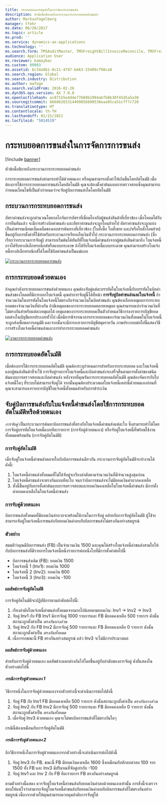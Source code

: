 ```yaml
---
title: กระทบยอดการขนส่งในการจัดการการขนส่ง
description: หัวข้อนี้อธิบายถึงกระบวนการกระทบยอดค่าขนส่ง
author: MarkusFogelberg
manager: tfehr
ms.date: 06/20/2017
ms.topic: article
ms.prod: ''
ms.service: dynamics-ax-applications
ms.technology: ''
ms.search.form: TMSAuditMaster, TMSFreightBillInvoiceReconcile, TMSFreightBillSummary, TMSFreightBillType, TMSFreightMatchReason, TMSFBDetailReconcile, TMSInvoiceTable,TMSInvoiceLineReconcile,TMSReconcileInvoice, TMSFreightBillDetail, TMSFreightBillTypeAssignment, TMSRejectInvoiceLine, TMSMiscellaneousCharge
audience: Application User
ms.reviewer: kamaybac
ms.custom: 89983
ms.assetid: bc34a9b1-0c11-4797-b463-25409cf98ca8
ms.search.region: Global
ms.search.industry: Distribution
ms.author: mafoge
ms.search.validFrom: 2016-02-28
ms.dyn365.ops.version: AX 7.0.0
ms.openlocfilehash: ac07155e4dde77689b1994abfb8b30f45d5a5a30
ms.sourcegitcommit: b6686265314499056690538eaa95ca51cff7c720
ms.translationtype: HT
ms.contentlocale: th-TH
ms.lasthandoff: 01/15/2021
ms.locfileid: "5014519"
---
```

# <a name="reconcile-freight-in-transportation-management"></a>กระทบยอดการขนส่งในการจัดการการขนส่ง

[!include [banner](../includes/banner.md)]

หัวข้อนี้อธิบายถึงกระบวนการกระทบยอดค่าขนส่ง

การกระทบยอดการขนส่งสามารถทำได้ด้วยตนเอง หรือคุณสามารถตั้งค่าให้เกิดขึ้นโดยอัตโนมัติ เมื่อต้องการใช้การกระทบยอดการขนส่งโดยอัตโนมัติ คุณจะต้องตั้งค่าต้นแบบการตรวจสอบซึ่งคุณสามารถกำหนดเงื่อนไขที่เป็นตัวกำหนดว่าจะจับคู่บิลการขนส่งใดโดยอัตโนมัติ

## <a name="the-freight-reconciliation-process"></a>กระบวนการกระทบยอดการขนส่ง

อัตราค่าขนส่งจะถูกคำนวณโดยกลไกจัดการอัตราที่เชื่อมโยงกับผู้ขนส่งสินค้าที่เกี่ยวข้อง เมื่อโหลดได้รับการยืนยันแล้ว จะมีการสร้างบิลค่าขนส่ง และอัตราค่าขนส่งจะถูกโอนย้ายไป อัตราค่าขนส่งจะถูกแบ่งเป็นค่าธรรมเนียมเบ็ดเตล็ดของเอกสารต้นทางที่เกี่ยวข้อง (ใบสั่งซื้อ ใบสั่งขาย และ/หรือใบสั่งโอนย้าย) ขึ้นอยู่กับการตั้งค่าที่ใช้สำหรับกระบวนการเรียกเก็บเงินทั่วไป กระบวนการกระทบยอดการขนส่ง (ซึ่งเรียกว่ากระบวนการจับคู่) สามารถเริ่มต้นได้ทันทีที่ใบแจ้งหนี้ค่าขนส่งจากผู้ขนส่งสินค้ามาถึง ใบแจ้งหนี้อาจได้รับทางอิเล็กทรอนิกส์หรือแบบกระดาษ ถ้าได้รับใบแจ้งหนี้แบบกระดาษ คุณสามารถสร้างใบแจ้งหนี้ทางอิเล็กทรอนิกส์ได้โดยใช้บิลค่าขนส่งเป็นแม่แบบ

[![กระบวนการกระทบยอดการขนส่ง](./media/freight-reconcilation-process.jpg)](./media/freight-reconcilation-process.jpg)

## <a name="manual-reconciliation"></a>การกระทบยอดด้วยตนเอง

ถ้าคุณกำลังกระทบยอดการขนส่งด้วยตนเอง คุณต้องจับคู่แต่ละบรรทัดในใบแจ้งหนี้กับบรรทัดในบิลค่าขนส่งของโหลดที่มีการออกใบแจ้งหนี้ คุณทำการจับคู่นี้ได้ที่หน้า **การจับคู่บิลค่าขนส่งและใบแจ้งหนี้** ถ้าจำนวนเงินในบรรทัดในใบแจ้งหนี้ไม่ตรงกับจำนวนเงินในบิลค่าขนส่ง คุณต้องเลือกเหตุผลการกระทบยอดของจำนวนเงินที่ต่างกัน ถ้ามีเหตุผลของการกระทบยอดหลายเหตุผล คุณสามารถแบ่งจำนวนเงินที่ไม่ตรงกันสำหรับแต่ละเหตุผลได้ เหตุผลของการกระทบยอดเป็นตัวกำหนดวิธีการลงรายการบัญชียอดผลต่างในบัญชีแยกประเภททั่วไป เมื่อมีการพิจารณาการกระทบยอดของจำนวนเงินทั้งหมดในใบแจ้งหนี้ จะถูกส่งเพื่อขอการอนุมัติ และจากนั้นจะมีการลงรายการบัญชีสมุดรายวัน ภาพประกอบต่อไปนี้แสดงวิธีการสร้างใบแจ้งหนี้ค่าขนส่งและการทำการกระทบยอดค่าขนส่ง

[![งานการกระทบยอดค่าขนส่ง](./media/processflowforfreightreconciliation.jpg)](./media/processflowforfreightreconciliation.jpg)

## <a name="automatic-reconciliation"></a>การกระทบยอดอัตโนมัติ

เมื่อต้องการใช้การกระทบยอดอัตโนมัติ คุณต้องระบุกำหนดการสำหรับการกระทบยอด และใบแจ้งหนี้และผู้ขนส่งสินค้าที่จะใช้ การจับคู่รายการใบแจ้งหนี้และบิลค่าขนส่งจะเสร็จสิ้นตามการตั้งค่าของชนิดต้นแบบการตรวจสอบและบิลค่าขนส่ง หลังจากที่คุณรันการกระทบยอดอัตโนมัติ คุณต้องจัดการกับใบแจ้งหนี้ใดๆ ที่ระบบไม่สามารถจับคู่ได้ จากนั้นคุณต้องประมวลผลใบแจ้งหนี้เหล่านี้ด้วยตนเองก่อนที่คุณจะสามารถลงรายการบัญชีใบแจ้งหนี้ทั้งหมดสำหรับการชำระเงิน

## <a name="match-freight-bills-with-freight-invoices-using-automatic-or-manual-reconciliation"></a>จับคู่บิลการขนส่งกับใบแจ้งหนี้ค่าขนส่งโดยใช้การกระทบยอดอัตโนมัติหรือด้วยตนเอง

*การจับคู่* เป็นกระบวนการค้นหาบิลการขนส่งที่ตรงกับใบแจ้งหนี้ค่าขนส่งแต่ละใบ ซึ่งสามารถทำได้โดยการจับคู่บรรทัดใบแจ้งหนี้แบบทีละรายการ (การจับคู่ด้วยตนเอง) หรือจับคู่ใบแจ้งหนี้ที่พร้อมใช้งานทั้งหมดพร้อมกัน (การจับคู่อัตโนมัติ)

### <a name="auto-matching"></a>การจับคู่อัตโนมัติ

เมื่อจับคู่ใบแจ้งหนี้ค่าขนส่งหลายใบกับบิลการขนส่งเดียวกัน กระบวนการจับคู่อัตโนมัติจะทำงานได้ดังนี้:

1. ใบแจ้งหนี้ค่าขนส่งทั้งหมดที่ไม่ได้จับคู่จะเรียงลำดับตามจํานวนเงินที่มีจํานวนสูงสุดก่อน
1. ใบแจ้งหนี้ค่าขนส่งจะตรงกันแบบทีละใบ จนกว่าบิลการขนส่งจะไม่มียอดเงินค่าบวกคงเหลือ
1. ทั้งนี้ขึ้นอยู่กับการตั้งค่าต้นแบบการตรวจสอบและยอดเงินคงเหลือในใบแจ้งหนี้ค่าขนส่ง มีการตั้งค่ายอดคงเหลือในใบแจ้งหนี้ค่าขนส่ง

### <a name="manual-matching"></a>การจับคู่ด้วยตนเอง

บิลการขนส่งทั้งหมดที่มียอดเงินค่าบวกจะพร้อมใช้งานในการจับคู่ คล้ายกับการจับคู่อัตโนมัติ ผู้ใช้จะสามารถจับคู่ใบแจ้งหนี้การขนส่งกับยอดเงินค่าลบกับบิลการขนส่งไม่ตรงกันอย่างสมบูรณ์

### <a name="example"></a>ตัวอย่าง

สมมติว่าคุณมีบิลการขนส่ง (FB) เป็นจํานวนเงิน 1500 และคุณได้สร้างใบแจ้งหนี้ค่าขนส่งสามใบให้กับบิลการขนส่งที่มีรายการใบแจ้งหนี้หนึ่งรายการต่อหนึ่งใบที่มีการตั้งค่าต่อไปนี้

- บิลการขนส่งเดิม (FB): ยอดเงิน 1500
- ใบแจ้งหนี้ 1 (Inv1): ยอดเงิน 1000
- ใบแจ้งหนี้ 2 (Inv2): ยอดเงิน 600
- ใบแจ้งหนี้ 3 (Inv3): ยอดเงิน -100

#### <a name="automatic-matching-result"></a>ผลลัพธ์การจับคู่อัตโนมัติ

การจับคู่อัตโนมัติจะปฏิบัติการตามลำดับต่อไปนี้:

1. เรียงลำดับใบแจ้งหนี้ค่าขนส่งทั้งหมดจากมากไปน้อยตามยอดเงิน: Inv1 -> Inv2 -> Inv3
1. จับคู่ Inv1 กับ FB Inv1 มีการจับคู่ 1000 รายการและ FB มียอดคงเหลือ 500 รายการ ดังนั้นสถานะถูกตั้งค่าเป็น *ตรงกันบางส่วน*
1. จับคู่ Inv2 กับ FB Inv2 มีการจับคู่ 500 รายการและ FB มียอดคงเหลือ 0 รายการ ดังนั้นสถานะถูกตั้งค่าเป็น *ตรงกันทั้งหมด*
1. เนื่องจากขณะนี้ FB ตรงกันอย่างสมบูรณ์ แล้ว Inv3 จะไม่มีการประมวลผล

#### <a name="manual-matching-result"></a>ผลลัพธ์การจับคู่ด้วยตนเอง

สำหรับการจับคู่ด้วยตนเอง ผลลัพธ์จะแตกต่างกันไปโดยขึ้นอยู่กับลำดับของการจับคู่ ดังที่แสดงในตัวอย่างต่อไปนี้

##### <a name="manual-matching-case-1"></a>กรณีการจับคู่ด้วยตนเอง 1

วิธีการหนึ่งในการจับคู่ด้วยตนเองจากตัวอย่างนี้จะดําเนินการต่อไปดังนี้

1. จับคู่ FB กับ Inv1 FB มียอดคงเหลือ 500 รายการ ดังนั้นสถานะถูกตั้งค่าเป็น *ตรงกันบางส่วน*
1. จับคู่ Inv2 กับ FB Inv2 มีการจับคู่ 500 รายการและ FB มียอดคงเหลือ 0 รายการ ดังนั้นสถานะถูกตั้งค่าเป็น *ตรงกันทั้งหมด*
1. เมื่อจับคู่ Inv3 ด้วยตนเอง คุณจะไม่พบบิลการขนส่งที่ไม่ตรงกันใดๆ

กรณีนี้ต้องเหมือนกับการจับคู่อัตโนมัติ

##### <a name="manual-matching-case-2"></a>กรณีการจับคู่ด้วยตนเอง 2

อีกวิธีการหนึ่งในการจับคู่ด้วยตนเองจากตัวอย่างนี้จะดําเนินการต่อไปดังนี้

1. จับคู่ Inv3 กับ FB. ขณะนี้ FB มียอดเงินคงเหลือ 1600 ซึ่งเหมือนกับหักลบค่าลบ 100 จาก 1500 ทั้ง FB และ Inv3 มีปริมาณที่จับคู่เท่ากับ -100
1. จับคู่ Inv1 และ Inv 2 กับ FB ทีละรายการ FB ตรงกันอย่างสมบูรณ์

ตามตัวอย่างนี้แสดง ควรจับคู่ใบแจ้งหนี้ค่าขนส่งกับยอดเงินค่าลบด้วยตนเองเท่านั้น การสิ่งนี้จะตรวจสอบให้แน่ใจว่าสามารถจับคู่ใบแจ้งหนี้ค่าขนส่งกับยอดเงินค่าลบกับบิลการขนส่งที่ไม่ตรงกันอย่างสมบูรณ์ เนื่องจากช่วยให้คุณสามารถควบคุมลำดับการจับคู่ได้
